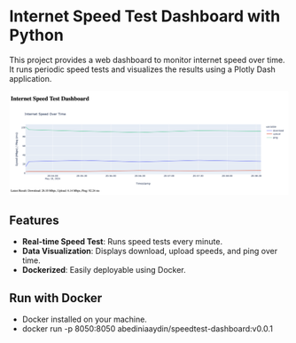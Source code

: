 # Internet Speed Test Dashboard with Python 

This project provides a web dashboard to monitor internet speed over time. It runs periodic speed tests and visualizes the results using a Plotly Dash application.

![Dashboard](./dashboard_panel.png)

## Features

- **Real-time Speed Test**: Runs speed tests every minute.
- **Data Visualization**: Displays download, upload speeds, and ping over time.
- **Dockerized**: Easily deployable using Docker.

## Run with Docker

- Docker installed on your machine.
- docker run -p 8050:8050 abediniaaydin/speedtest-dashboard:v0.0.1


